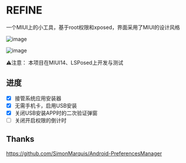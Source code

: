 # REFINE

一个MIUI上的小工具，基于root权限和xposed，界面采用了MIUI的设计风格

![image](https://github.com/runtimme/MIUI-REFINE/assets/24622986/357519ff-234d-4e0f-8a05-6d2e87bf1bdc)

![image](https://github.com/runtimme/MIUI-REFINE/assets/24622986/b1e30a21-acca-4588-bb49-c536c3c6e7d2)


⚠️注意： 
本项目在MIUI14、LSPosed上开发与测试


## 进度
- [x] 接管系统应用安装器
- [x] 无需手机卡，启用USB安装
- [x] 关闭USB安装APP时的二次验证弹窗  
- [ ] 关闭开启权限的倒计时

## Thanks
https://github.com/SimonMarquis/Android-PreferencesManager

